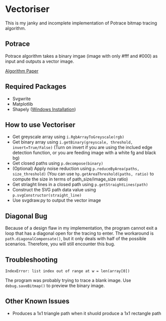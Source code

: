 # Vectoriser
This is my janky and incomplete implementation of Potrace bitmap tracing algorithm.

## Potrace
Potrace algorithm takes a binary imgae (image with only #fff and #000) as input and outputs a vector image.

[Algorithm Paper](http://potrace.sourceforge.net/potrace.pdf)

## Required Packages
- Svgwrite
- Matplotlib
- Shapely ([Windows Installation](https://pypi.org/project/Shapely/#files))

## How to use Vectoriser
 - Get greyscale array using ``` i.RgbArrayToGreyscale(rgb) ```
 - Get binary array using ``` i.getBinary(greyscale, threshold, invert=True/False) ```
 (Turn on invert if you are using the inclued edge detection function, or you are feeding image with a white fg and black bg)
 - Get closed paths using ``` p.decompose(binary) ```
 - (Optional) Apply noise reduction using ```p.reduceByArea(paths, size_threshold)```
 (You can use ``` hp.getAreaThreshold(paths, ratio) ``` to compute the size in terms of path_size/image_size ratio)
 - Get striaght lines in a closed path using ```p.getStraightLines(path)```
 - Construct the SVG path data value using  ``` p.svgConstructor(straight_line) ```
 - Use svgdraw.<span></span>py to output the vector image

## Diagonal Bug
Because of a design flaw in my implementation, the program cannot exit a loop that has a diagonal open for the tracing to enter. The workaround is ```path.diagonalCompensate()```, but it only deals with half of the possible scenarios. Therefore, you will still encounter this bug.

## Troubleshooting
    IndexError: list index out of range at w = len(array[0])
The program was probably trying to trace a blank image. Use ```debug.saveBitmap()``` to preview the binary image.

## Other Known Issues
- Produces a 1x1 triangle path when it shuold produce a 1x1 rectangle path